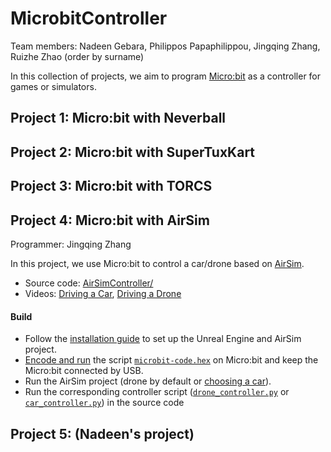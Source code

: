 # MicrobitController

Team members: Nadeen Gebara, Philippos Papaphilippou, Jingqing Zhang, Ruizhe Zhao (order by surname)


In this collection of projects, we aim to program [Micro:bit](http://microbit.org) as a controller for games or simulators.


## Project 1: Micro:bit with Neverball

## Project 2: Micro:bit with SuperTuxKart

## Project 3: Micro:bit with TORCS

## Project 4: Micro:bit with AirSim

Programmer: Jingqing Zhang

In this project, we use Micro:bit to control a car/drone based on [AirSim](https://github.com/Microsoft/AirSim).

* Source code: [AirSimController/](AirSimController/)
* Videos: [Driving a Car](https://youtu.be/zstsjKxvT5Q), [Driving a Drone](https://youtu.be/9aTPj4cjNWE)

#### Build
* Follow the [installation guide](https://github.com/Microsoft/AirSim) to set up the Unreal Engine and AirSim project.
* [Encode and run](https://www.microbit.co.uk/device/usb) the script [`microbit-code.hex`](AirSimController/microbit-code.hex) on Micro:bit and keep the Micro:bit connected by USB.
* Run the AirSim project (drone by default or [choosing a car](https://github.com/Microsoft/AirSim/blob/master/docs/using_car.md)).
* Run the corresponding controller script ([`drone_controller.py`](AirSimController/drone_controller.py) or [`car_controller.py`](AirSimController/car_controller.py)) in the source code



## Project 5: (Nadeen's project)

